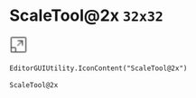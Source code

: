 # ScaleTool@2x `32x32`
<img src="/img/ScaleTool.png" width=32 height=32>

``` CSharp
EditorGUIUtility.IconContent("ScaleTool@2x")
```
```
ScaleTool@2x
```
